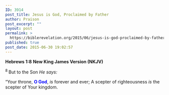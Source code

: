 ```yaml
---
ID: 3914
post_title: Jesus is God, Proclaimed by Father
author: Praison
post_excerpt: ""
layout: post
permalink: >
  https://biblerevelation.org/2015/06/jesus-is-god-proclaimed-by-father/
published: true
post_date: 2015-06-30 19:02:57
---
```

<strong>Hebrews 1:8</strong>
<strong> New King James Version (NKJV)</strong>
<p class="first-line-none top-1"><span id="en-NKJV-29972" class="text Heb-1-8"><sup class="versenum">8 </sup>But to the Son <i>He says:</i></span></p>

<div class="poetry top-1">
<p class="line"><span class="text Heb-1-8"><span class="oblique">“Your throne, <span style="color: #0000ff;"><strong>O God</strong></span>,</span> <i>is</i> <span class="oblique">forever and ever;</span></span>
<span class="text Heb-1-8"><span class="oblique">A scepter of righteousness <i>is</i> the scepter of Your kingdom.</span></span></p>

</div>
&nbsp;